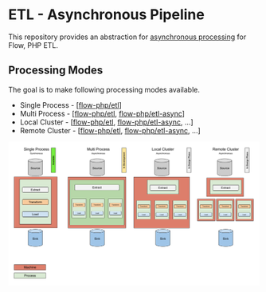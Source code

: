 # ETL - Asynchronous Pipeline

This repository provides an abstraction for [asynchronous processing](https://github.com/flow-php/etl/discussions/129) for Flow, PHP ETL.

## Processing Modes

The goal is to make following processing modes available.

* Single Process - [[flow-php/etl](https://github.com/flow-php/etl)]
* Multi Process - [[flow-php/etl](https://github.com/flow-php/etl), [flow-php/etl-async](https://github.com/flow-php/etl-async)]
* Local Cluster - [[flow-php/etl](https://github.com/flow-php/etl), [flow-php/etl-async](https://github.com/flow-php/etl-async), ...]
* Remote Cluster - [[flow-php/etl](https://github.com/flow-php/etl), [flow-php/etl-async](https://github.com/flow-php/etl-async), ...]

![Processing Modes](docs/processing_modes.png)